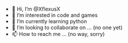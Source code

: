 - 👋 Hi, I’m @XflexusX
- 👀 I’m interested in code and games
- 🌱 I’m currently learning python
- 💞️ I’m looking to collaborate on ... (no one yet)
- 📫 How to reach me ... (no way, sorry)

<!---
XflexusX/XflexusX is a ✨ special ✨ repository because its `README.md` (this file) appears on your GitHub profile.
You can click the Preview link to take a look at your changes.
--->
